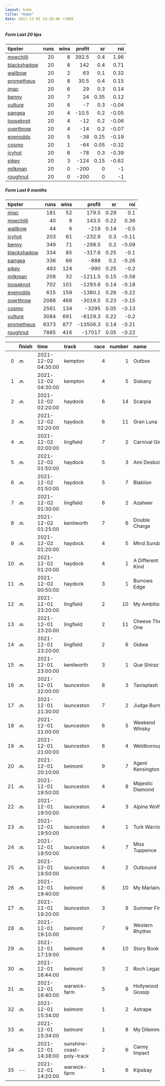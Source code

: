 ```yaml
---   
layout: home  
title: "Home"   
date: 2021-12-01 14:28:06 +1000  
---   
```



##### Form Last 20 tips   

| tipster                                                         |   runs |   wins |   profit |   sr |   roi |
|:----------------------------------------------------------------|-------:|-------:|---------:|-----:|------:|
| [moechilli](https://mrwayneo.github.io/tips/moechilli.html)     |     20 |      8 |    392.5 | 0.4  |  1.96 |
| [blackshadow](https://mrwayneo.github.io/tips/blackshadow.html) |     20 |      8 |    142   | 0.4  |  0.71 |
| [wallbow](https://mrwayneo.github.io/tips/wallbow.html)         |     20 |      2 |     63   | 0.1  |  0.32 |
| [prometheus](https://mrwayneo.github.io/tips/prometheus.html)   |     20 |      8 |     30.5 | 0.4  |  0.15 |
| [jmac](https://mrwayneo.github.io/tips/jmac.html)               |     20 |      6 |     29   | 0.3  |  0.14 |
| [benny](https://mrwayneo.github.io/tips/benny.html)             |     20 |      7 |     24   | 0.35 |  0.12 |
| [vulture](https://mrwayneo.github.io/tips/vulture.html)         |     20 |      6 |     -7   | 0.3  | -0.04 |
| [pangea](https://mrwayneo.github.io/tips/pangea.html)           |     20 |      4 |    -10.5 | 0.2  | -0.05 |
| [looseknot](https://mrwayneo.github.io/tips/looseknot.html)     |     20 |      4 |    -12   | 0.2  | -0.06 |
| [overthrow](https://mrwayneo.github.io/tips/overthrow.html)     |     20 |      4 |    -14   | 0.2  | -0.07 |
| [evenodds](https://mrwayneo.github.io/tips/evenodds.html)       |     20 |      5 |    -38   | 0.25 | -0.19 |
| [cosmo](https://mrwayneo.github.io/tips/cosmo.html)             |     20 |      1 |    -64   | 0.05 | -0.32 |
| [icyhot](https://mrwayneo.github.io/tips/icyhot.html)           |     20 |      6 |    -78   | 0.3  | -0.39 |
| [pikey](https://mrwayneo.github.io/tips/pikey.html)             |     20 |      3 |   -124   | 0.15 | -0.62 |
| [milkman](https://mrwayneo.github.io/tips/milkman.html)         |     20 |      0 |   -200   | 0    | -1    |
| [roughnut](https://mrwayneo.github.io/tips/roughnut.html)       |     20 |      0 |   -200   | 0    | -1    |

##### Form Last 6 months   

| tipster                                                         |   runs |   wins |   profit |   sr |   roi |
|:----------------------------------------------------------------|-------:|-------:|---------:|-----:|------:|
| [jmac](https://mrwayneo.github.io/tips/jmac.html)               |    181 |     52 |    179.5 | 0.29 |  0.1  |
| [moechilli](https://mrwayneo.github.io/tips/moechilli.html)     |     40 |      9 |    143.5 | 0.22 |  0.36 |
| [wallbow](https://mrwayneo.github.io/tips/wallbow.html)         |     44 |      6 |   -219   | 0.14 | -0.5  |
| [icyhot](https://mrwayneo.github.io/tips/icyhot.html)           |    203 |     61 |   -232.9 | 0.3  | -0.11 |
| [benny](https://mrwayneo.github.io/tips/benny.html)             |    349 |     71 |   -298.5 | 0.2  | -0.09 |
| [blackshadow](https://mrwayneo.github.io/tips/blackshadow.html) |    334 |     85 |   -317.6 | 0.25 | -0.1  |
| [pangea](https://mrwayneo.github.io/tips/pangea.html)           |    336 |     66 |   -888   | 0.2  | -0.26 |
| [pikey](https://mrwayneo.github.io/tips/pikey.html)             |    493 |    124 |   -990   | 0.25 | -0.2  |
| [milkman](https://mrwayneo.github.io/tips/milkman.html)         |    208 |     32 |  -1211.5 | 0.15 | -0.58 |
| [looseknot](https://mrwayneo.github.io/tips/looseknot.html)     |    702 |    101 |  -1293.6 | 0.14 | -0.18 |
| [evenodds](https://mrwayneo.github.io/tips/evenodds.html)       |    615 |    159 |  -1380.1 | 0.26 | -0.22 |
| [overthrow](https://mrwayneo.github.io/tips/overthrow.html)     |   2066 |    468 |  -3019.5 | 0.23 | -0.15 |
| [cosmo](https://mrwayneo.github.io/tips/cosmo.html)             |   2561 |    134 |  -3295   | 0.05 | -0.13 |
| [vulture](https://mrwayneo.github.io/tips/vulture.html)         |   3084 |    691 |  -6129.3 | 0.22 | -0.2  |
| [prometheus](https://mrwayneo.github.io/tips/prometheus.html)   |   6373 |    877 | -13506.3 | 0.14 | -0.21 |
| [roughnut](https://mrwayneo.github.io/tips/roughnut.html)       |   7885 |    416 | -17017   | 0.05 | -0.22 |

|    | finish   | time                | track                     |   race |   number | name             |   odds | tipster            |
|---:|:---------|:--------------------|:--------------------------|-------:|---------:|:-----------------|-------:|:-------------------|
|  0 | :soon:   | 2021-12-02 04:30:00 | kempton                   |      4 |        1 | Outbox           |   8.5  | pangea             |
|  1 | :soon:   | 2021-12-02 04:30:00 | kempton                   |      4 |        5 | Siskany          |   1.6  | overthrow          |
|  2 | :soon:   | 2021-12-02 02:20:00 | haydock                   |      6 |       14 | Scarpia          |  17    | overthrow          |
|  3 | :soon:   | 2021-12-02 02:20:00 | haydock                   |      6 |       11 | Gran Luna        |   8.5  | milkman            |
|  4 | :soon:   | 2021-12-02 02:00:00 | lingfield                 |      7 |        2 | Carnival Girl    |   2.05 | overthrow          |
|  5 | :soon:   | 2021-12-02 01:50:00 | haydock                   |      5 |        3 | Ami Desbois      |   6.5  | overthrow          |
|  6 | :soon:   | 2021-12-02 01:50:00 | haydock                   |      5 |        7 | Blaklion         |   6.5  | overthrow          |
|  7 | :soon:   | 2021-12-02 01:30:00 | lingfield                 |      6 |        2 | Azaheer          |   6.5  | overthrow          |
|  8 | :soon:   | 2021-12-02 01:25:00 | kenilworth                |      7 |        6 | Double Charge    |   0    | vulture            |
|  9 | :soon:   | 2021-12-02 01:20:00 | haydock                   |      4 |        5 | Mind Sunday      |   6    | evenodds,overthrow |
| 10 | :soon:   | 2021-12-02 01:20:00 | haydock                   |      4 |        1 | A Different Kind |   1.95 | vulture            |
| 11 | :soon:   | 2021-12-02 00:50:00 | haydock                   |      3 |        1 | Burrows Edge     |   6.5  | overthrow          |
| 12 | :soon:   | 2021-12-01 23:20:00 | lingfield                 |      2 |       10 | My Ambition      |   9.5  | looseknot          |
| 13 | :soon:   | 2021-12-01 23:20:00 | lingfield                 |      2 |       11 | Cheese The One   |   7.5  | looseknot          |
| 14 | :soon:   | 2021-12-01 23:20:00 | lingfield                 |      2 |        6 | Gidwa            |   6    | looseknot          |
| 15 | :soon:   | 2021-12-01 23:00:00 | kenilworth                |      3 |        1 | Que Shiraz       |   0    | pangea             |
| 16 | :soon:   | 2021-12-01 22:00:00 | launceston                |      8 |        3 | Tavisplash       |   1.65 | pangea             |
| 17 | :soon:   | 2021-12-01 21:30:00 | launceston                |      7 |        2 | Judge Burns      |   8    | benny,pangea       |
| 18 | :soon:   | 2021-12-01 21:00:00 | launceston                |      6 |        5 | Weekend Whisky   |   4.75 | pangea             |
| 19 | :soon:   | 2021-12-01 21:00:00 | launceston                |      6 |        4 | Weldborough      |   3.25 | benny,pangea       |
| 20 | :soon:   | 2021-12-01 20:10:00 | belmont                   |      9 |        7 | Agent Kensington |   8.5  | pangea,blackshadow |
| 21 | :soon:   | 2021-12-01 19:50:00 | launceston                |      4 |        8 | Majestic Diamond |   7    | overthrow,milkman  |
| 22 | :soon:   | 2021-12-01 19:50:00 | launceston                |      4 |        3 | Alpine Wolf      |   4.2  | vulture,milkman    |
| 23 | :soon:   | 2021-12-01 19:50:00 | launceston                |      4 |        1 | Turk Warrior     |   1.95 | pangea             |
| 24 | :soon:   | 2021-12-01 19:50:00 | launceston                |      4 |        7 | Miss Tuppence    |   4.33 | milkman            |
| 25 | :soon:   | 2021-12-01 19:50:00 | launceston                |      4 |        2 | Outbound         |   7    | evenodds,overthrow |
| 26 | :soon:   | 2021-12-01 19:40:00 | belmont                   |      8 |       10 | My Marlaina      |   3.75 | pikey              |
| 27 | :soon:   | 2021-12-01 19:20:00 | launceston                |      3 |        9 | Summer Fire      |   1.65 | evenodds,overthrow |
| 28 | :soon:   | 2021-12-01 19:10:00 | belmont                   |      7 |        9 | Western Rhythm   |   5    | pikey              |
| 29 | :soon:   | 2021-12-01 17:19:00 | belmont                   |      4 |       10 | Story Book       |   4.33 | pikey              |
| 30 | :soon:   | 2021-12-01 16:44:00 | belmont                   |      3 |        2 | Roch Legacy      |   9.5  | pikey              |
| 31 | :soon:   | 2021-12-01 16:40:00 | warwick-farm              |      5 |        8 | Hollywood Gossip |   3.1  | vulture,jmac       |
| 32 | :soon:   | 2021-12-01 15:34:00 | belmont                   |      1 |        2 | Astrape          |   2.3  | overthrow          |
| 33 | :soon:   | 2021-12-01 15:34:00 | belmont                   |      1 |        8 | My Dilemma       |   4.2  | pikey              |
| 34 | :soon:   | 2021-12-01 14:38:00 | sunshine-coast-poly-track |      2 |        6 | Canny Impact     |   6    | looseknot          |
| 35 | --       | 2021-12-01 14:20:00 | warwick-farm              |      1 |        6 | Kipsbay          |   5.5  | jmac               |